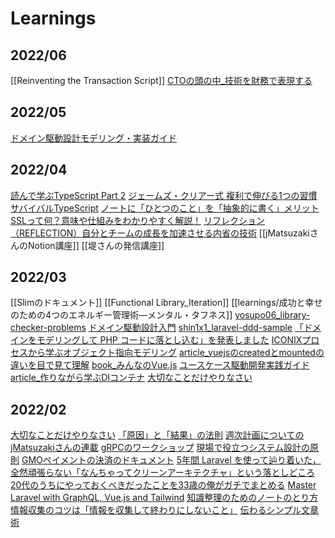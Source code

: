# Learnings
## 2022/06

[[Reinventing the Transaction Script]]
[CTOの頭の中_技術を財務で表現する](learnings/CTOの頭の中_技術を財務で表現する.md)

## 2022/05

[ドメイン駆動設計モデリング・実装ガイド](learnings/ドメイン駆動設計モデリング・実装ガイド.md)

## 2022/04

[読んで学ぶTypeScript Part 2](learnings/読んで学ぶTypeScript%20Part%202.md)
[ジェームズ・クリアー式 複利で伸びる1つの習慣](ジェームズ・クリアー式%20複利で伸びる1つの習慣.md)
[サバイバルTypeScript](learnings/サバイバルTypeScript.md)
[ノートに「ひとつのこと」を「抽象的に書く」メリット](learnings/ノートに「ひとつのこと」を「抽象的に書く」メリット.md)
[SSLって何？意味や仕組みをわかりやすく解説！](learnings/SSLって何？意味や仕組みをわかりやすく解説！.md)
[リフレクション（REFLECTION）自分とチームの成長を加速させる内省の技術](learnings/リフレクション（REFLECTION）自分とチームの成長を加速させる内省の技術.md)
[[jMatsuzakiさんのNotion講座]]
[[堤さんの発信講座]]

## 2022/03

[[Slimのドキュメント]]
[[Functional Library_Iteration]]
[[learnings/成功と幸せのための4つのエネルギー管理術―メンタル・タフネス]]
[yosupo06_library-checker-problems](learnings/yosupo06_library-checker-problems.md)
[ドメイン駆動設計入門](learnings/ドメイン駆動設計入門.md)
[shin1x1_laravel-ddd-sample](shin1x1_laravel-ddd-sample.md)
[「ドメインをモデリングして PHP コードに落とし込む」を発表しました](learnings/「ドメインをモデリングして%20PHP%20コードに落とし込む」を発表しました.md)
[ICONIXプロセスから学ぶオブジェクト指向モデリング](learnings/ICONIXプロセスから学ぶオブジェクト指向モデリング.md)
[article_vuejsのcreatedとmountedの違いを目で見て理解](article_vuejsのcreatedとmountedの違いを目で見て理解.md)
[book_みんなのVue.js](book_みんなのVue.js.md)
[ユースケース駆動開発実践ガイド](learnings/ユースケース駆動開発実践ガイド.md)
[article_作りながら学ぶDIコンテナ](article_作りながら学ぶDIコンテナ.md)
[大切なことだけやりなさい](大切なことだけやりなさい.md)

## 2022/02

[大切なことだけやりなさい](大切なことだけやりなさい.md)
[「原因」と「結果」の法則](「原因」と「結果」の法則.md)
[週次計画についてのjMatsuzakiさんの連載](週次計画についてのjMatsuzakiさんの連載.md)
[gRPCのワークショップ](gRPCのワークショップ.md)
[現場で役立つシステム設計の原則](現場で役立つシステム設計の原則.md)
[GMOペイメントの決済のドキュメント](GMOペイメントの決済のドキュメント.md)
[5年間 Laravel を使って辿り着いた，全然頑張らない「なんちゃってクリーンアーキテクチャ」という落としどころ](5年間%20Laravel%20を使って辿り着いた，全然頑張らない「なんちゃってクリーンアーキテクチャ」という落としどころ.md)
[20代のうちにやっておくべきだったことを33歳の俺がガチでまとめる](20代のうちにやっておくべきだったことを33歳の俺がガチでまとめる.md)
[Master Laravel with GraphQL, Vue.js and Tailwind](learnings/Master_Laravel_with_GraphQL,_Vue.js_and_Tailwind)
[知識整理のためのノートのとり方](知識整理のためのノートのとり方.md)
[情報収集のコツは「情報を収集して終わりにしないこと」](情報収集のコツは「情報を収集して終わりにしないこと」.md)
[伝わるシンプル文章術](伝わるシンプル文章術.md)

